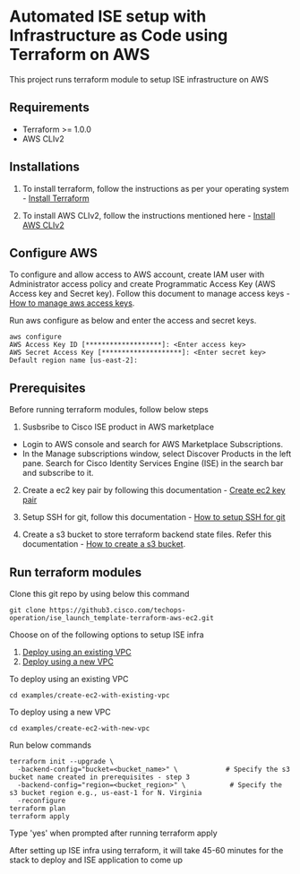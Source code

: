 # Automated ISE setup with Infrastructure as Code using Terraform on AWS

This project runs terraform module to setup ISE infrastructure on AWS

## Requirements
- Terraform >= 1.0.0
- AWS CLIv2

## Installations
1. To install terraform, follow the instructions as per your operating system - [Install Terraform](https://developer.hashicorp.com/terraform/tutorials/aws-get-started/install-cli)

2. To install AWS CLIv2, follow the instructions mentioned here - [Install AWS CLIv2](https://docs.aws.amazon.com/cli/latest/userguide/getting-started-install.html)

## Configure AWS
To configure and allow access to AWS account, create IAM user with Administrator access policy and create Programmatic Access Key (AWS Access key and Secret key). Follow this document to manage access keys - [How to manage aws access keys](https://docs.aws.amazon.com/IAM/latest/UserGuide/id_credentials_access-keys.html#Using_CreateAccessKey). 

Run aws configure as below and enter the access and secret keys.

```
aws configure
AWS Access Key ID [*******************]: <Enter access key>
AWS Secret Access Key [********************]: <Enter secret key>
Default region name [us-east-2]: 

```

## Prerequisites
Before running terraform modules, follow below steps

1. Susbsribe to Cisco ISE product in AWS marketplace
- Login to AWS console and search for AWS Marketplace Subscriptions. 
- In the Manage subscriptions window, select Discover Products in the left pane. Search for Cisco Identity Services Engine (ISE) in the search bar and subscribe to it.

2. Create a ec2 key pair by following this documentation - [Create ec2 key pair](https://docs.aws.amazon.com/AWSEC2/latest/UserGuide/create-key-pairs.html)

3. Setup SSH for git, follow this documentation - [How to setup SSH for git](https://www.warp.dev/terminus/git-clone-ssh) 

4. Create a s3 bucket to store terraform backend state files. Refer this documentation - [How to create a s3 bucket](https://docs.aws.amazon.com/AmazonS3/latest/userguide/create-bucket-overview.html).

## Run terraform modules

Clone this git repo by using below this command 
  ```
  git clone https://github3.cisco.com/techops-operation/ise_launch_template-terraform-aws-ec2.git
  ```

Choose on of the following options to setup ISE infra
1. [Deploy using an existing VPC](./examples/create-ec2-with-existing-vpc/)
2. [Deploy using a new VPC](./examples/create-ec2-with-new-vpc/)

To deploy using an existing VPC
  ```
  cd examples/create-ec2-with-existing-vpc
  ```

To deploy using a new VPC
```
cd examples/create-ec2-with-new-vpc
```

Run below commands
 ```
 terraform init --upgrade \
   -backend-config="bucket=<bucket_name>" \            # Specify the s3 bucket name created in prerequisites - step 3
   -backend-config="region=<bucket_region>" \           # Specify the s3 bucket region e.g., us-east-1 for N. Virginia
   -reconfigure
 terraform plan
 terraform apply
 ```

Type 'yes' when prompted after running terraform apply

After setting up ISE infra using terraform, it will take 45-60 minutes for the stack to deploy and ISE application to come up


